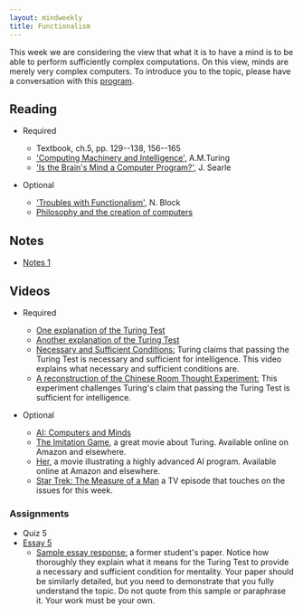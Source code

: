 ```yaml
---
layout: mindweekly
title: Functionalism
---
```


This week we are considering the view that what it is to have a mind is to be able to perform sufficiently complex computations. On this view, minds are merely very complex computers.  To introduce you to the topic, please have a conversation with this [program](http://www.mitsuku.com). 


## Reading
+ Required
  + Textbook, ch.5, pp. 129--138, 156--165
  + ['Computing Machinery and Intelligence',](turing.pdf) A.M.Turing
  + ['Is the Brain's Mind a Computer Program?'](SearleBrain.pdf), J. Searle

+ Optional
	+  ['Troubles with Functionalism',](Block.pdf) N. Block 
	+  [Philosophy and the creation of computers](https://www.theatlantic.com/technology/archive/2017/03/aristotle-computer/518697/) 

## Notes
+ [Notes 1](notes)

## Videos
+ Required
	+ [One explanation of the Turing Test](https://www.youtube.com/watch?v=1uDa7jkIztw)
	+ [Another explanation of the Turing Test](https://www.youtube.com/watch?v=3wLqsRLvV-c)
	+ [Necessary and Sufficient Conditions:](https://www.youtube.com/watch?v=5LqNm9d2__I) Turing claims that passing the Turing Test is necessary and sufficient for intelligence. This video explains what necessary and sufficient conditions are. 
	+ [A reconstruction of the Chinese Room Thought Experiment:](https://www.youtube.com/watch?v=D0MD4sRHj1M) This experiment challenges Turing's claim that passing the Turing Test is sufficient for intelligence. 
 
+ Optional
  	+ [AI: Computers and Minds](https://www.youtube.com/watch?v=7fLNVP5yKt0)
  	+ [The Imitation Game,](http://www.imdb.com/title/tt2084970/) a great movie about Turing. Available online on Amazon and elsewhere.
  	+ [Her,](http://www.imdb.com/title/tt1798709/) a movie illustrating a highly advanced AI program. Available online at Amazon and elsewhere.  
  	+ [Star Trek: The Measure of a Man](http://www.imdb.com/title/tt0708807/) a TV episode that touches on the issues for this week. 
 

### Assignments
+ Quiz 5
+ [Essay 5](essay)
	+ [Sample essay response:](TuringSample.pdf) a former student's paper. Notice how thoroughly they explain what it means for the Turing Test to provide a necessary and sufficient condition for mentality. Your paper should be similarly detailed, but you need to demonstrate that you fully understand the topic. Do not quote from this sample or paraphrase it. Your work must be your own. 